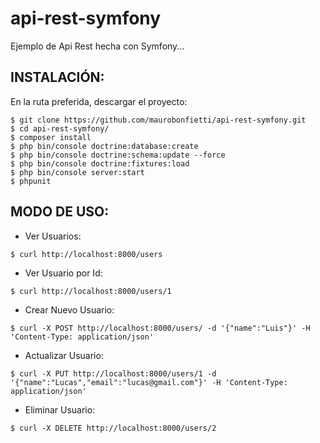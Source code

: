 # api-rest-symfony

Ejemplo de Api Rest hecha con Symfony...


## INSTALACIÓN:

En la ruta preferida, descargar el proyecto:

```
$ git clone https://github.com/maurobonfietti/api-rest-symfony.git
$ cd api-rest-symfony/
$ composer install
$ php bin/console doctrine:database:create
$ php bin/console doctrine:schema:update --force
$ php bin/console doctrine:fixtures:load
$ php bin/console server:start
$ phpunit
```


## MODO DE USO:

- Ver Usuarios:
```
$ curl http://localhost:8000/users
```


- Ver Usuario por Id:
```
$ curl http://localhost:8000/users/1
```


- Crear Nuevo Usuario:
```
$ curl -X POST http://localhost:8000/users/ -d '{"name":"Luis"}' -H 'Content-Type: application/json'
```


- Actualizar Usuario:
```
$ curl -X PUT http://localhost:8000/users/1 -d '{"name":"Lucas","email":"lucas@gmail.com"}' -H 'Content-Type: application/json'
```


- Eliminar Usuario:
```
$ curl -X DELETE http://localhost:8000/users/2
```


